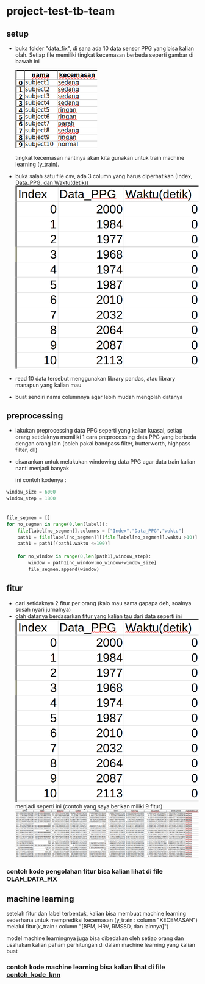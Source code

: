 # project-test-tb-team

## setup

- buka folder "data_fix", di sana ada 10 data sensor PPG yang bisa kalian
  olah. Setiap file memiliki tingkat kecemasan berbeda seperti gambar di bawah ini

  ![gambar](./gambar/label.png)

  tingkat kecemasan nantinya akan kita gunakan untuk train machine learning (y_train).

- buka salah satu file csv, ada 3 column yang harus diperhatikan (Index, Data_PPG, dan Waktu(detik))
  ![gambar](./gambar/contoh_data_ppg.png)
- read 10 data tersebut menggunakan library pandas, atau library manapun yang kalian mau
- buat sendiri nama columnnya agar lebih mudah mengolah datanya

## preprocessing

- lakukan preprocessing data PPG seperti yang kalian kuasai, setiap orang setidaknya memiliki 1 cara preprocessing data PPG yang berbeda dengan orang lain (boleh pakai bandpass filter, butterworth, highpass filter, dll)
- disarankan untuk melakukan windowing data PPG agar data train kalian nanti menjadi banyak

  ini contoh kodenya :

```python
window_size = 6000
window_step = 1800


file_segmen = []
for no_segmen in range(0,len(label)):
    file[label[no_segmen]].columns = ["Index","Data_PPG","waktu"]
    path1 = file[label[no_segmen]][(file[label[no_segmen]].waktu >10)]
    path1 = path1[(path1.waktu <=190)]

    for no_window in range(0,len(path1),window_step):
        window = path1[no_window:no_window+window_size]
        file_segmen.append(window)
```

## fitur

- cari setidaknya 2 fitur per orang (kalo mau sama gapapa deh, soalnya susah nyari jurnalnya)
- olah datanya berdasarkan fitur yang kalian tau
  dari data seperti ini ![gambar](./gambar/contoh_data_ppg.png)
  menjadi seperti ini (contoh yang saya berikan miliki 9 fitur) ![gambar](./gambar/hasil_pengolahan_fitur.png)

### contoh kode pengolahan fitur bisa kalian lihat di file [OLAH_DATA_FIX](./data_fix/OLAH_DATA_FIX.ipynb)

## machine learning

setelah fitur dan label terbentuk, kalian bisa membuat machine learning sederhana untuk memprediksi kecemasan (y_train : column "KECEMASAN") melalui fitur(x_train : column "[BPM, HRV, RMSSD, dan lainnya]")

model machine learningnya juga bisa dibedakan oleh setiap orang dan usahakan kalian paham perhitungan di dalam machine learning yang kalian buat

### contoh kode machine learning bisa kalian lihat di file [contoh_kode_knn](./data_fix/contoh_kode_knn.ipynb)
